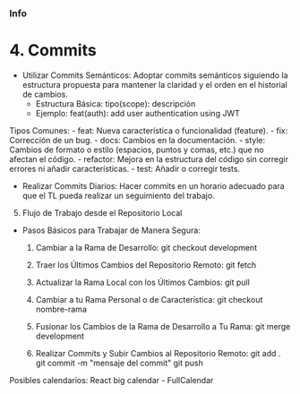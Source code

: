 ### Info

# 4. Commits
- Utilizar Commits Semánticos: Adoptar commits semánticos siguiendo la estructura propuesta para mantener la claridad y el orden en el historial de cambios.
  - Estructura Básica:
    tipo(scope): descripción
  - Ejemplo:
    feat(auth): add user authentication using JWT
    
Tipos Comunes:
    - feat: Nueva característica o funcionalidad (feature).
    - fix: Corrección de un bug.
    - docs: Cambios en la documentación.
    - style: Cambios de formato o estilo (espacios, puntos y comas, etc.) que no afectan el código.
    - refactor: Mejora en la estructura del código sin corregir errores ni añadir características.
    - test: Añadir o corregir tests.
  - Realizar Commits Diarios: Hacer commits en un horario adecuado para que el TL pueda realizar un seguimiento del trabajo.

5. Flujo de Trabajo desde el Repositorio Local
- Pasos Básicos para Trabajar de Manera Segura:
  1. Cambiar a la Rama de Desarrollo:
     git checkout development
    
  2. Traer los Últimos Cambios del Repositorio Remoto:
     git fetch
  3. Actualizar la Rama Local con los Últimos Cambios:
     git pull
  4. Cambiar a tu Rama Personal o de Característica:
     git checkout nombre-rama
  5. Fusionar los Cambios de la Rama de Desarrollo a Tu Rama:
     git merge development
  6. Realizar Commits y Subir Cambios al Repositorio Remoto:
     git add .
     git commit -m "mensaje del commit"
     git push

Posibles calendarios: React big calendar - FullCalendar